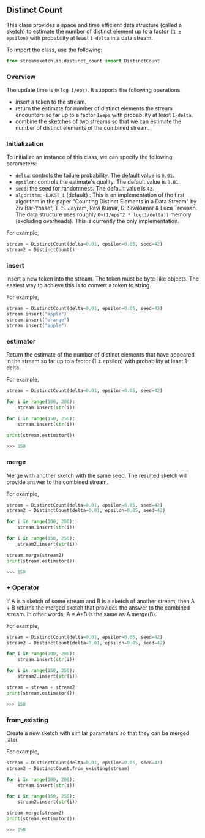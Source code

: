 ## Distinct Count

This class provides a space and time efficient data structure (called a sketch) to estimate the number of distinct element up to a factor `(1 ± epsilon)` with probability at least `1-delta` in a data stream.


To import the class, use the following:

```python
from streamsketchlib.distinct_count import DistinctCount
```

### Overview

The update time is `O(log 1/eps)`. It supports the following operations:

- insert a token to the stream.
- return the estimate for number of distinct elements the stream encounters so far up to a factor `1±eps` with probability at least `1-delta`.
- combine the sketches of two streams so that we can estimate the number of distinct elements of the combined stream.

### Initialization

To initialize an instance of this class, we can specify the following parameters:

- `delta`: controls the failure probability. The default value is `0.01`.
- `epsilon`: controls the estimate's quality. The default value is `0.01`.
- `seed`: the seed for randomness. The default value is `42`.
- `algorithm`:
    -`BJKST_1` (default) : This is an implementation of the first algorithm in the paper "Counting Distinct Elements in a Data Stream" by Ziv Bar-Yossef, T. S. Jayram, Ravi Kumar, D. Sivakumar & Luca Trevisan. The data structure uses roughly `O~(1/eps^2 * log(1/delta))` memory (excluding overheads). This is currently the only implementation.

 

For example,

```python
stream = DistinctCount(delta=0.01, epsilon=0.05, seed=42)
stream2 = DistinctCount()
```

### insert

Insert a new token into the stream. The token must be byte-like objects. The easiest way to achieve this is to convert a token to string.

For example,

```python
stream = DistinctCount(delta=0.01, epsilon=0.05, seed=42)
stream.insert("apple")
stream.insert("orange")
stream.insert("apple")
```

### estimator

Return the estimate of the number of distinct elements that have appeared in the stream so far up to a factor (1 ± epsilon) with probability at least 1-delta.

For example,

```python
stream = DistinctCount(delta=0.01, epsilon=0.05, seed=42)

for i in range(100, 200):
    stream.insert(str(i))

for i in range(150, 250):
    stream.insert(str(i))

print(stream.estimator())

>>> 150

```

### merge

Merge with another sketch with the same seed. The resulted sketch will provide answer to the combined stream.

For example,

```python
stream = DistinctCount(delta=0.01, epsilon=0.05, seed=42)
stream2 = DistinctCount(delta=0.01, epsilon=0.05, seed=42)

for i in range(100, 200):
    stream.insert(str(i))

for i in range(150, 250):
    stream2.insert(str(i))

stream.merge(stream2)
print(stream.estimator())

>>> 150

```

### + Operator

If A is a sketch of some stream and B is a sketch of another stream, then A + B returns the merged sketch that provides the answer to the combined stream. In other words, A = A+B is the same as A.merge(B). 

For example,

```python
stream = DistinctCount(delta=0.01, epsilon=0.05, seed=42)
stream2 = DistinctCount(delta=0.01, epsilon=0.05, seed=42)

for i in range(100, 200):
    stream.insert(str(i))

for i in range(150, 250):
    stream2.insert(str(i))

stream = stream + stream2
print(stream.estimator())

>>> 150

```

### from_existing 

Create a new sketch with similar parameters so that they can be merged later.

For example,

```python
stream = DistinctCount(delta=0.01, epsilon=0.05, seed=42)
stream2 = DistinctCount.from_existing(stream)

for i in range(100, 200):
    stream.insert(str(i))

for i in range(150, 250):
    stream2.insert(str(i))

stream.merge(stream2)
print(stream.estimator())

>>> 150

```